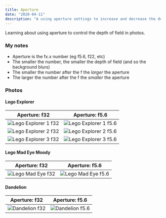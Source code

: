 ```yaml
---
title: Aperture
date: "2020-04-11"
description: "A using aperture settings to increase and decrease the depth of field"
---
```


Learning about using aperture to control the depth of field in photos.

### My notes
  - Aperture is the fx.x number (eg f5.6, f22, etc)
  - The smaller the number, the smaller the depth of field (and so the background blurs)
  - The smaller the number after the f the *larger* the aperture
  - The larger the number after the f the *smaller* the aperture

### Photos

#### Lego Explorer

| Aperture: f32 | Aperture: f5.6 |
| ---- | ----|
| ![Lego Explorer 1 f32](./images/DSC_0294.JPG) | ![Lego Explorer 1 f5.6](./images/DSC_0295.JPG) |
| ![Lego Explorer 2 f32](./images/DSC_0290.JPG) | ![Lego Explorer 2 f5.6](./images/DSC_0291.JPG) |
| ![Lego Explorer 3 f32](./images/DSC_0281.JPG) | ![Lego Explorer 3 f5.6](./images/DSC_0282.JPG) |

#### Lego Mad Eye Moody

| Aperture: f32 | Aperture: f5.6 |
| ---- | ---- |
| ![Lego Mad Eye f32](./images/DSC_0279.JPG) | ![Lego Mad Eye f5.6](./images/DSC_0280.JPG) |

#### Dandelion

| Aperture: f32 | Aperture: f5.6 |
| ---- | ---- |
| ![Dandelion f32](./images/DSC_0270.JPG) | ![Dandelion f5.6](./images/DSC_0269.JPG) |
